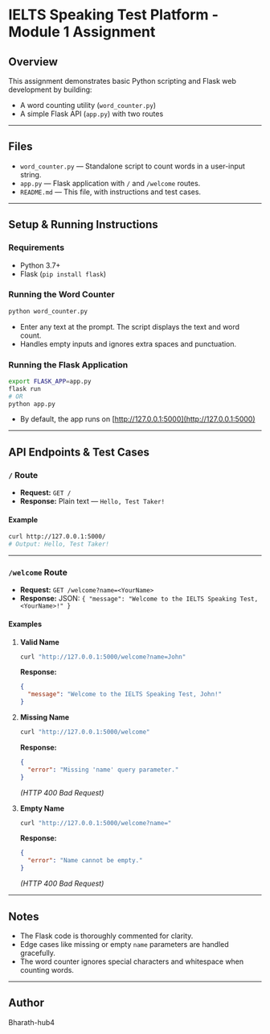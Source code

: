 # IELTS Speaking Test Platform - Module 1 Assignment

## Overview

This assignment demonstrates basic Python scripting and Flask web development by building:
- A word counting utility (`word_counter.py`)
- A simple Flask API (`app.py`) with two routes

---

## Files

- `word_counter.py` — Standalone script to count words in a user-input string.
- `app.py` — Flask application with `/` and `/welcome` routes.
- `README.md` — This file, with instructions and test cases.

---

## Setup & Running Instructions

### Requirements

- Python 3.7+
- Flask (`pip install flask`)

### Running the Word Counter

```bash
python word_counter.py
```
- Enter any text at the prompt. The script displays the text and word count.
- Handles empty inputs and ignores extra spaces and punctuation.

### Running the Flask Application

```bash
export FLASK_APP=app.py
flask run
# OR
python app.py
```
- By default, the app runs on [http://127.0.0.1:5000](http://127.0.0.1:5000)

---

## API Endpoints & Test Cases

### `/` Route

- **Request:** `GET /`
- **Response:** Plain text — `Hello, Test Taker!`

#### Example

```bash
curl http://127.0.0.1:5000/
# Output: Hello, Test Taker!
```

---

### `/welcome` Route

- **Request:** `GET /welcome?name=<YourName>`
- **Response:** JSON: `{ "message": "Welcome to the IELTS Speaking Test, <YourName>!" }`

#### Examples

1. **Valid Name**
    ```bash
    curl "http://127.0.0.1:5000/welcome?name=John"
    ```
    **Response:**
    ```json
    {
      "message": "Welcome to the IELTS Speaking Test, John!"
    }
    ```

2. **Missing Name**
    ```bash
    curl "http://127.0.0.1:5000/welcome"
    ```
    **Response:**
    ```json
    {
      "error": "Missing 'name' query parameter."
    }
    ```
    *(HTTP 400 Bad Request)*

3. **Empty Name**
    ```bash
    curl "http://127.0.0.1:5000/welcome?name="
    ```
    **Response:**
    ```json
    {
      "error": "Name cannot be empty."
    }
    ```
    *(HTTP 400 Bad Request)*

---

## Notes

- The Flask code is thoroughly commented for clarity.
- Edge cases like missing or empty `name` parameters are handled gracefully.
- The word counter ignores special characters and whitespace when counting words.

---

## Author

Bharath-hub4
